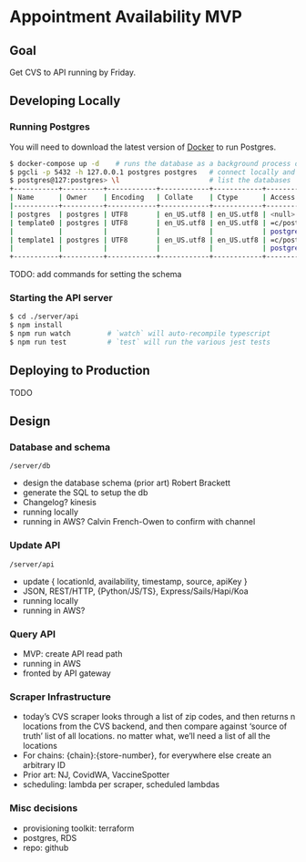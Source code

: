 # Appointment Availability MVP

## Goal

Get CVS to API running by Friday.

## Developing Locally

### Running Postgres

You will need to download the latest version of [Docker](https://www.docker.com/get-started) to run Postgres.

```bash
$ docker-compose up -d    # runs the database as a background process on 5432
$ pgcli -p 5432 -h 127.0.0.1 postgres postgres   # connect locally and verify
$ postgres@127:postgres> \l                      # list the databases
+-----------+----------+------------+------------+------------+-----------------------+
| Name      | Owner    | Encoding   | Collate    | Ctype      | Access privileges     |
|-----------+----------+------------+------------+------------+-----------------------|
| postgres  | postgres | UTF8       | en_US.utf8 | en_US.utf8 | <null>                |
| template0 | postgres | UTF8       | en_US.utf8 | en_US.utf8 | =c/postgres           |
|           |          |            |            |            | postgres=CTc/postgres |
| template1 | postgres | UTF8       | en_US.utf8 | en_US.utf8 | =c/postgres           |
|           |          |            |            |            | postgres=CTc/postgres |
+-----------+----------+------------+------------+------------+-----------------------+
```

TODO: add commands for setting the schema

### Starting the API server

```bash
$ cd ./server/api
$ npm install
$ npm run watch         # `watch` will auto-recompile typescript
$ npm run test          # `test` will run the various jest tests
```

## Deploying to Production

TODO

## Design

### Database and schema

`/server/db`

- design the database schema (prior art) Robert Brackett
- generate the SQL to setup the db
- Changelog? kinesis
- running locally
- running in AWS? Calvin French-Owen to confirm with channel

### Update API

`/server/api`

- update { locationId, availability, timestamp, source, apiKey }
- JSON, REST/HTTP, {Python/JS/TS}, Express/Sails/Hapi/Koa
- running locally
- running in AWS?

### Query API

- MVP: create API read path
- running in AWS
- fronted by API gateway

### Scraper Infrastructure

- today’s CVS scraper looks through a list of zip codes, and then returns n locations from the CVS backend, and then compare against ‘source of truth’ list of all locations.
  no matter what, we’ll need a list of all the locations
- For chains: {chain}:{store-number}, for everywhere else create an arbitrary ID
- Prior art: NJ, CovidWA, VaccineSpotter
- scheduling: lambda per scraper, scheduled lambdas

### Misc decisions

- provisioning toolkit: terraform
- postgres, RDS
- repo: github
